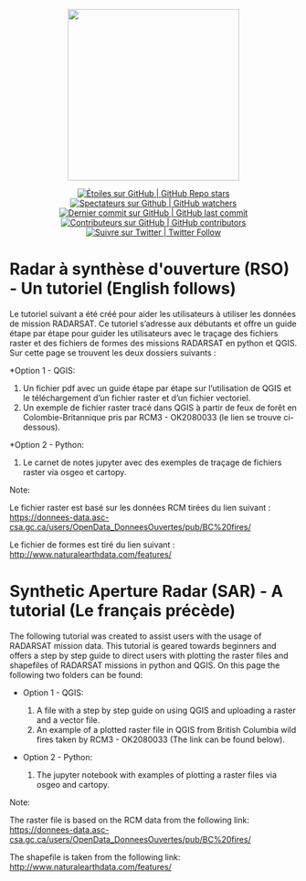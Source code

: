﻿<p align="center">
    <img src="https://www.asc-csa.gc.ca/images/recherche/tiles/50d50dc4-45c1-4933-8a41-b312472b3bb3.jpg"  height="300">
</p>

<p align="center">
    <a href="#stars">
        <img alt="Étoiles sur GitHub | GitHub Repo stars" src="https://img.shields.io/github/stars/asc-csa/Synthetic_Aperture_Radar_Tutorial">
    </a>
    <a href="#watchers">
        <img alt="Spectateurs sur Github | GitHub watchers" src="https://img.shields.io/github/watchers/asc-csa/Synthetic_Aperture_Radar_Tutorial">
    </a>
    <a href="https://github.com/asc-csa/Synthetic_Aperture_Radar_Tutorial/commits/main">
        <img alt="Dernier commit sur GitHub | GitHub last commit" src="https://img.shields.io/github/last-commit/asc-csa/Synthetic_Aperture_Radar_Tutorial">
    </a>
    <a href="https://github.com/asc-csa/Synthetic_Aperture_Radar_Tutorial/graphs/contributors">
        <img alt="Contributeurs sur GitHub | GitHub contributors" src="https://img.shields.io/github/contributors/asc-csa/Synthetic_Aperture_Radar_Tutorial">
    </a>
    <a href="https://twitter.com/intent/follow?screen_name=csa_asc">
        <img alt="Suivre sur Twitter | Twitter Follow" src="https://img.shields.io/twitter/follow/csa_asc?style=social">
    </a>
</p>

# Radar à synthèse d'ouverture (RSO) - Un tutoriel (English follows)
Le tutoriel suivant a été créé pour aider les utilisateurs à utiliser les données de mission RADARSAT. Ce tutoriel s’adresse aux débutants et offre un guide étape par étape pour guider les utilisateurs avec le traçage des fichiers raster et des fichiers de formes des missions RADARSAT en python et QGIS. Sur cette page se trouvent les deux dossiers suivants : 

*Option 1 - QGIS:
  1) Un fichier pdf avec un guide étape par étape sur l’utilisation de QGIS et le téléchargement d’un fichier raster et d’un fichier vectoriel.
  2) Un exemple de fichier raster tracé dans QGIS à partir de feux de forêt en Colombie-Britannique pris par RCM3 - OK2080033 (le lien se trouve ci-dessous). 
  
*Option 2 - Python:
  1) Le carnet de notes jupyter avec des exemples de traçage de fichiers raster via osgeo et cartopy. 
  
Note:

Le fichier raster est basé sur les données RCM tirées du lien suivant : https://donnees-data.asc-csa.gc.ca/users/OpenData_DonneesOuvertes/pub/BC%20fires/

Le fichier de formes est tiré du lien suivant : http://www.naturalearthdata.com/features/
  
# Synthetic Aperture Radar (SAR) - A tutorial (Le français précède)
The following tutorial was created to assist users with the usage of RADARSAT mission data. This tutorial is geared towards beginners and offers a step by step guide to direct users with plotting the raster files and shapefiles of RADARSAT missions in python and QGIS. On this page the following two folders can be found: 
* Option 1 - QGIS:
  1) A file with a step by step guide on using QGIS and uploading a raster and a vector file.
  2) An example of a plotted raster file in QGIS from British Columbia wild fires taken by RCM3 - OK2080033 (The link can be found below).  

* Option 2 - Python: 
  1) The jupyter notebook with examples of plotting a raster files via osgeo and cartopy. 

Note:

The raster file is based on the RCM data from the following link: https://donnees-data.asc-csa.gc.ca/users/OpenData_DonneesOuvertes/pub/BC%20fires/

The shapefile is taken from the following link: http://www.naturalearthdata.com/features/

        
  
